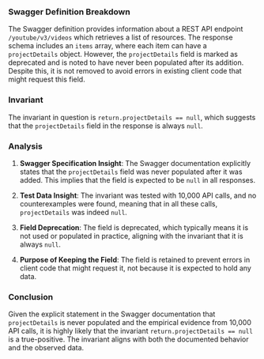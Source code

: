 ### Swagger Definition Breakdown

The Swagger definition provides information about a REST API endpoint `/youtube/v3/videos` which retrieves a list of resources. The response schema includes an `items` array, where each item can have a `projectDetails` object. However, the `projectDetails` field is marked as deprecated and is noted to have never been populated after its addition. Despite this, it is not removed to avoid errors in existing client code that might request this field.

### Invariant

The invariant in question is `return.projectDetails == null`, which suggests that the `projectDetails` field in the response is always `null`.

### Analysis

1. **Swagger Specification Insight**: The Swagger documentation explicitly states that the `projectDetails` field was never populated after it was added. This implies that the field is expected to be `null` in all responses.

2. **Test Data Insight**: The invariant was tested with 10,000 API calls, and no counterexamples were found, meaning that in all these calls, `projectDetails` was indeed `null`.

3. **Field Deprecation**: The field is deprecated, which typically means it is not used or populated in practice, aligning with the invariant that it is always `null`.

4. **Purpose of Keeping the Field**: The field is retained to prevent errors in client code that might request it, not because it is expected to hold any data.

### Conclusion

Given the explicit statement in the Swagger documentation that `projectDetails` is never populated and the empirical evidence from 10,000 API calls, it is highly likely that the invariant `return.projectDetails == null` is a true-positive. The invariant aligns with both the documented behavior and the observed data.
